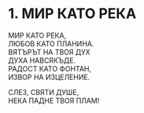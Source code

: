 # 1. МИР КАТО РЕКА  
  
МИР КАТО РЕКА,  
ЛЮБОВ КАТО ПЛАНИНА.  
ВЯТЪРЪТ НА ТВОЯ ДУХ  
ДУХА НАВСЯКЪДЕ.  
РАДОСТ КАТО ФОНТАН,  
ИЗВОР НА ИЗЦЕЛЕНИЕ.  
  
  СЛЕЗ, СВЯТИ ДУШЕ,  
  НЕКА ПАДНЕ ТВОЯ ПЛАМ!  
